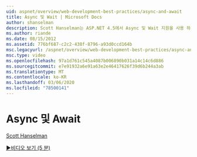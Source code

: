 ```yaml
---
uid: aspnet/overview/web-development-best-practices/async-and-await
title: Async 및 Wait | Microsoft Docs
author: shanselman
description: Scott Hanselman는 ASP.NET 4.5에서 Async 및 Wait 지원을 사용 하는 방법을 보여 줍니다.
ms.author: riande
ms.date: 08/15/2012
ms.assetid: 776bf687-c2c2-438f-8796-a93d0ccd164b
msc.legacyurl: /aspnet/overview/web-development-best-practices/async-and-await
msc.type: video
ms.openlocfilehash: 97a1d761c545a4087b006890b031a14c14c6d886
ms.sourcegitcommit: e7e91932a6e91a63e2e46417626f39d6b244a3ab
ms.translationtype: MT
ms.contentlocale: ko-KR
ms.lasthandoff: 03/06/2020
ms.locfileid: "78500141"
---
```

# <a name="async-and-await"></a>Async 및 Await

[Scott Hanselman](https://github.com/shanselman)

[&#9654;비디오 보기 (5 분)](https://channel9.msdn.com/Blogs/ASP-NET-Site-Videos/async-and-await)
